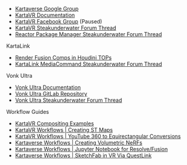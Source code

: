 -   [Kartaverse Google Group](https://groups.google.com/g/kartaverse)
-   [KartaVR Documentation](https://andrewhazelden.com/projects/kartavr/docs/)
-   [KartaVR Facebook Group](https://www.facebook.com/groups/582228925914491/) (Paused)
-   [KartaVR Steakunderwater Forum Thread](https://www.steakunderwater.com/wesuckless/viewtopic.php?p=21111#p21111)
-   [Reactor Package Manager Steakunderwater Forum Thread](https://www.steakunderwater.com/wesuckless/viewtopic.php?f=32&t=3067)

KartaLink

-   [Render Fusion Comps in Houdini TOPs](https://docs.google.com/document/d/1l9L-LhCxTobZmRlinu3oKUM61EuqtZJmcf_Tv1VG-8Q/edit?usp=sharing)
-   [KartaLink MediaCommand Steakunderwater Forum Thread](https://www.steakunderwater.com/wesuckless/viewtopic.php?p=42661#p42661)

Vonk Ultra

-   [Vonk Ultra Documentation](https://docs.google.com/document/d/1U9WfdHlE1AZHdU6_ZQCB1I2nSa5I7TyHG2vKMi2I7v8/edit)
-   [Vonk Ultra GitLab Repository](https://gitlab.com/AndrewHazelden/Vonk)
-   [Vonk Ultra Steakunderwater Forum Thread](https://www.steakunderwater.com/wesuckless/viewtopic.php?t=5412)

Workflow Guides

-   [KartaVR Compositing Examples](https://andrewhazelden.com/projects/kartavr/docs/examples.html)
-   [KartaVR Workflows \| Creating ST Maps](https://docs.google.com/document/d/1lQ-wc9ucLJqj-HL7iKMNWA71klV5O1fk2-JicRB6gDY/edit?usp=sharing)
-   [KartaVR Workflows \| YouTube 360 to Equirectangular Conversions](https://docs.google.com/document/d/1-7qD_xpxrYhczR5VihShTfdQ9u5E7yYGTtOcdw3DBXE/edit?usp=sharing)
-   [Kartaverse Workflows \| Creating Volumetric NeRFs](https://docs.google.com/document/d/1vouz5gYpIw7bUBAGfAvPNcvNQoAfY_E7BhUJOGtV2cw/edit?usp=sharing)
-   [Kartaverse Workflows \| Jupyter Notebook for Resolve/Fusion](https://docs.google.com/document/d/1Jza91fL7csYVOSgYCMsa17r3DMmaJdwXevieTh-tqWg/edit?usp=sharing)
-   [Kartaverse Workflows \| SketchFab in VR Via QuestLink](https://docs.google.com/document/d/1sWkv5H7ZAM1SnqrEXYRL3kBKnvjqmDjKTA9v9ObN490/edit?usp=sharing)
